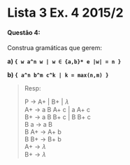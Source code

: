 # Lista 3 Ex. 4 2015/2

#### Questão 4:

Construa gramáticas que gerem:

**a) `{ w a^n w | w ∈ {a,b}* e |w| = n }`**

**b) `{ a^n b^m c^k | k = max(n,m) }`**

> Resp:
>
> P -> A+ | B+ | 𝜆  
> A+ -> a B A+ c | a A+ c  
> B+ -> a B B+ c | B B+ c  
> B a -> a B  
> B A+ -> A+ b  
> B B+ -> B+ b  
> A+ -> 𝜆  
> B+ -> 𝜆  
